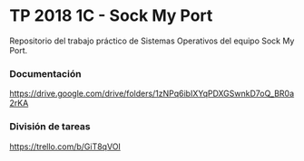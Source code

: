 # TP 2018 1C - Sock My Port

Repositorio del trabajo práctico de Sistemas Operativos del equipo Sock My Port.

### Documentación
https://drive.google.com/drive/folders/1zNPq6ibIXYqPDXGSwnkD7oQ_BR0a2rKA

### División de tareas
https://trello.com/b/GiT8qVOI